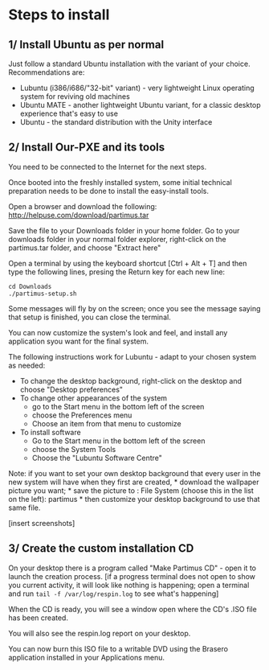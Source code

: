 # Steps to install

## 1/ Install Ubuntu as per normal

Just follow a standard Ubuntu installation with the variant of your choice. Recommendations are:

* Lubuntu (i386/i686/"32-bit" variant) - very lightweight Linux operating system for reviving old machines
* Ubuntu MATE - another lightweight Ubuntu variant, for a classic desktop experience that's easy to use
* Ubuntu - the standard distribution with the Unity interface

## 2/ Install Our-PXE and its tools

You need to be connected to the Internet for the next steps.

Once booted into the freshly installed system, some initial technical preparation needs to be done to install the easy-install tools.

Open a browser and download the following: http://helpuse.com/download/partimus.tar

Save the file to your Downloads folder in your home folder. Go to your downloads folder in your normal folder explorer, right-click on the partimus.tar folder, and choose "Extract here"

Open a terminal by using the keyboard shortcut [Ctrl + Alt + T] and then type the following lines, presing the Return key for each new line:

	cd Downloads
	./partimus-setup.sh

Some messages will fly by on the screen; once you see the message saying that setup is finished, you can close the terminal.

You can now customize the system's look and feel, and install any application syou want for the final system.

The following instructions work for Lubuntu - adapt to your chosen system as needed:

* To change the desktop background, right-click on the desktop and choose "Desktop preferences"
* To change other appearances of the system
	* go to the Start menu in the bottom left of the screen
	* choose the Preferences menu
	* Choose an item from that menu to customize
* To install software
	* Go to the Start menu in the bottom left of the screen
	* choose the System Tools
	* Choose the "Lubuntu Software Centre"

Note: if you want to set your own desktop background that every user in the new system will have when they first are created,
	* download the wallpaper picture you want;
	* save the picture to : File System (choose this in the list on the left): partimus
	* then customize your desktop background to use that same file.

[insert screenshots]

## 3/ Create the custom installation CD

On your desktop there is a program called "Make Partimus CD" - open it to launch the creation process. [if a progress terminal does not open to show you current activity, it will look like nothing is happening; open a terminal and run `tail -f /var/log/respin.log` to see what's happening]

When the CD is ready, you will see a window open where the CD's .ISO file has been created.

You will also see the respin.log report on your desktop.

You can now burn this ISO file to a writable DVD using the Brasero application installed in your Applications menu.
